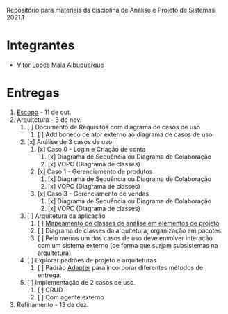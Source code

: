 Repositório para materiais da disciplina de Análise e Projeto de Sistemas 2021.1

# Integrantes
- [Vitor Lopes Maia Albuquerque](mailto:vlma@cin.ufpe.br)

# Entregas
1. [Escopo](./sms/README.md) - 11 de out.
2. Arquitetura               -  3 de nov.
    1. [ ] Documento de Requisitos com diagrama de casos de uso
        1. [ ] Add boneco de ator externo ao diagrama de casos de uso  
    3. [x] Análise de 3 casos de uso
        1. [x] Caso 0 - Login e Criação de conta
            1. [x] Diagrama de Sequência ou Diagrama de Colaboração
            2. [x] VOPC (Diagrama de classes)
        2. [x] Caso 1 - Gerenciamento de produtos
            1. [x] Diagrama de Sequência ou Diagrama de Colaboração
            2. [x] VOPC (Diagrama de classes)
        3. [x] Caso 3 - Gerenciamento de vendas
            1. [x] Diagrama de Sequência ou Diagrama de Colaboração
            2. [x] VOPC (Diagrama de classes)
    4. [ ] Arquitetura da aplicação
        1. [ ] [Mapeamento de classes de análise em elementos de projeto](./sms/TabelaClassesAnaliseClassesProjeto.md)
        2. [ ] Diagrama de classes da arquitetura, organização em pacotes
        3. [ ] Pelo menos um dos casos de uso deve envolver interação com um sistema externo (de forma que surjam subsistemas na arquitetura)
    5. [ ] Explorar padrões de projeto e arquiteturas
        1. [ ] Padrão [Adapter](https://refactoring.guru/pt-br/design-patterns/adapter) para incorporar diferentes métodos de entrega.
    7. [ ] Implementação de 2 casos de uso. 
        1. [ ] CRUD
        2. [ ] Com agente externo
3. Refinamento               - 13 de dez.


